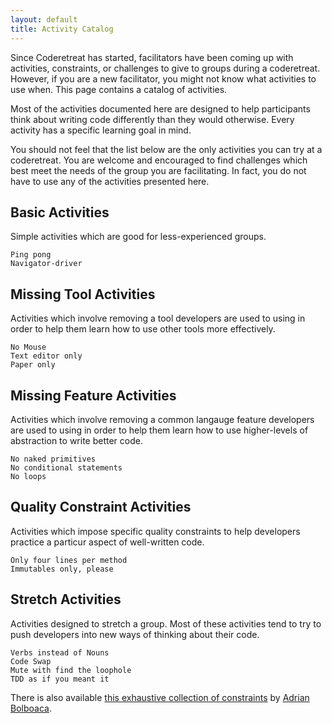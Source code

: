 ```yaml
---
layout: default
title: Activity Catalog
---
```


Since Coderetreat has started, facilitators have been coming up with activities, constraints, or challenges to give to groups during a coderetreat. However, if you are a new facilitator, you might not know what activities to use when. This page contains a catalog of activities.

Most of the activities documented here are designed to help participants think about writing code differently than they would otherwise. Every activity has a specific learning goal in mind.

You should not feel that the list below are the only activities you can try at a coderetreat. You are welcome and encouraged to find challenges which best meet the needs of the group you are facilitating. In fact, you do not have to use any of the activities presented here.

<!--
## Suggesting a new Activity

If you have an activity you would like to see added to this list, please post the suggestion on the What are some exercises and constraints that people use during sessions? topic under the Facilitator Group's forum (note: you will have to join the group first before you can post).
-->

## Basic Activities

Simple activities which are good for less-experienced groups.

    Ping pong
    Navigator-driver

## Missing Tool Activities

Activities which involve removing a tool developers are used to using in order to help them learn how to use other tools more effectively.

    No Mouse
    Text editor only
    Paper only

## Missing Feature Activities

Activities which involve removing a common langauge feature developers are used to using in order to help them learn how to use higher-levels of abstraction to write better code.

    No naked primitives
    No conditional statements
    No loops

## Quality Constraint Activities

Activities which impose specific quality constraints to help developers practice a particur aspect of well-written code.

    Only four lines per method
    Immutables only, please

## Stretch Activities

Activities designed to stretch a group. Most of these activities tend to try to push developers into new ways of thinking about their code.

    Verbs instead of Nouns
    Code Swap
    Mute with find the loophole
    TDD as if you meant it

There is also available [this exhaustive collection of constraints](https://drive.google.com/drive/folders/0B3idvASFqaEbN2RkNDYyYjktYTlkZi00ZjFiLWFmMDEtNjJhYTBkYzM2ZDlh?usp=sharing) by [Adrian Bolboaca](https://twitter.com/adibolb).
